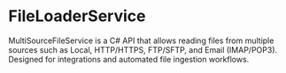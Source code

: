 # FileLoaderService
MultiSourceFileService is a C# API that allows reading files from multiple sources such as Local, HTTP/HTTPS, FTP/SFTP, and Email (IMAP/POP3). Designed for integrations and automated file ingestion workflows.
